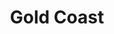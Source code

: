 ---
layout: base__homepage
title: Gold Coast
permalink: /reports/australia/queensland/gold-coast/
---